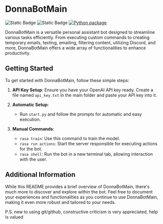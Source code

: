 # DonnaBotMain
<img alt="Static Badge" src="https://img.shields.io/badge/build-passing-brightgreen">
<img alt="Static Badge" src="https://img.shields.io/badge/version-0.2.0alpha-purple">
<a href="https://github.com/DonnaBotNLU/DonnaBotMain/actions/workflows/python-package.yml">
  <img alt="Python package" src="https://github.com/DonnaBotNLU/DonnaBotMain/actions/workflows/python-package.yml/badge.svg">
</a>


DonnaBotMain is a versatile personal assistant bot designed to streamline various tasks efficiently. From executing custom commands to creating temporary emails, texting, emailing, filtering content, utilizing Discord, and more, DonnaBotMain offers a wide array of functionalities to enhance productivity.

## Getting Started

To get started with DonnaBotMain, follow these simple steps:

1. **API Key Setup**: Ensure you have your OpenAI API key ready. Create a file named `api_key.txt` in the main folder and paste your API key into it.

2. **Automatic Setup**:
   - Run `start.py` and follow the prompts for automatic and easy execution.

3. **Manual Commands**:
   - `rasa train`: Use this command to train the model.
   - `rasa run actions`: Start the server responsible for executing actions for the bot.
   - `rasa shell`: Run the bot in a new terminal tab, allowing interaction with the user.

## Additional Information

While this README provides a brief overview of DonnaBotMain, there's much more to discover and explore within the bot. Feel free to document your experiences and functionalities as you continue to use DonnaBotMain, making it even more robust and tailored to your needs.

P.S. new to using git/github, constructive criticism is very appreciated, help is valued